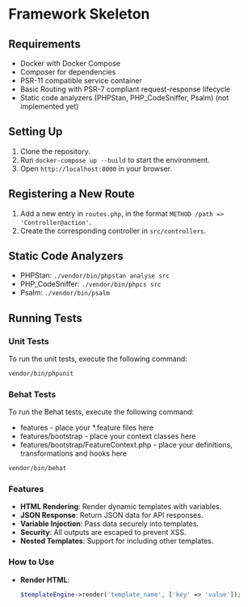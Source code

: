 # Framework Skeleton

## Requirements
- Docker with Docker Compose
- Composer for dependencies
- PSR-11 compatible service container
- Basic Routing with PSR-7 compliant request-response lifecycle
- Static code analyzers (PHPStan, PHP_CodeSniffer, Psalm) (not implemented yet)

## Setting Up
1. Clone the repository.
2. Run `docker-compose up --build` to start the environment.
3. Open `http://localhost:8000` in your browser.

## Registering a New Route
1. Add a new entry in `routes.php`, in the format `METHOD /path => 'Controller@action'`.
2. Create the corresponding controller in `src/controllers`.

## Static Code Analyzers
- PHPStan: `./vendor/bin/phpstan analyse src`
- PHP_CodeSniffer: `./vendor/bin/phpcs src`
- Psalm: `./vendor/bin/psalm`

## Running Tests

### Unit Tests
To run the unit tests, execute the following command:

```bash
vendor/bin/phpunit
```

### Behat Tests
To run the Behat tests, execute the following command:
- features - place your *.feature files here
- features/bootstrap - place your context classes here
- features/bootstrap/FeatureContext.php - place your definitions, transformations and hooks here

```bash
vendor/bin/behat
```
### Features
- **HTML Rendering**: Render dynamic templates with variables.
- **JSON Response**: Return JSON data for API responses.
- **Variable Injection**: Pass data securely into templates.
- **Security**: All outputs are escaped to prevent XSS.
- **Nested Templates**: Support for including other templates.

### How to Use
- **Render HTML**:
  ```php
  $templateEngine->render('template_name', ['key' => 'value']);
